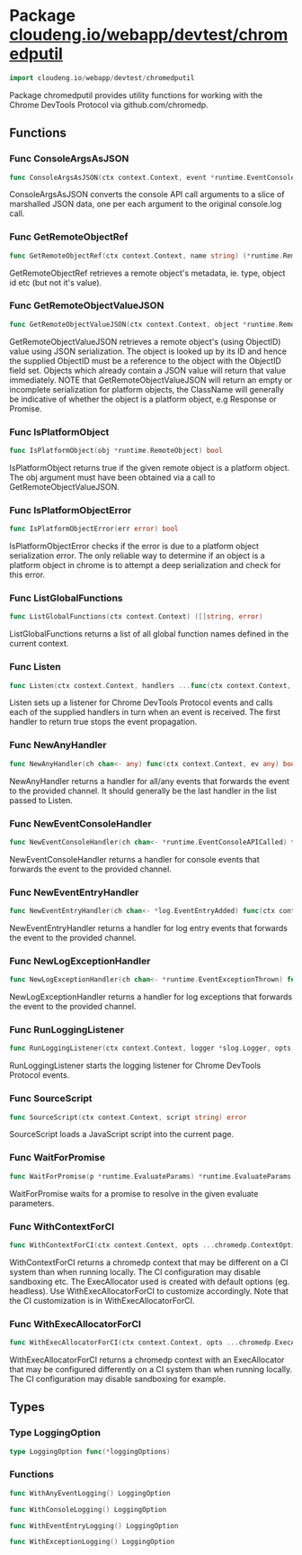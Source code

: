 # Package [cloudeng.io/webapp/devtest/chromedputil](https://pkg.go.dev/cloudeng.io/webapp/devtest/chromedputil?tab=doc)

```go
import cloudeng.io/webapp/devtest/chromedputil
```

Package chromedputil provides utility functions for working with the Chrome
DevTools Protocol via github.com/chromedp.

## Functions
### Func ConsoleArgsAsJSON
```go
func ConsoleArgsAsJSON(ctx context.Context, event *runtime.EventConsoleAPICalled) ([][]byte, error)
```
ConsoleArgsAsJSON converts the console API call arguments to a slice of
marshalled JSON data, one per each argument to the original console.log
call.

### Func GetRemoteObjectRef
```go
func GetRemoteObjectRef(ctx context.Context, name string) (*runtime.RemoteObject, error)
```
GetRemoteObjectRef retrieves a remote object's metadata, ie. type, object id
etc (but not it's value).

### Func GetRemoteObjectValueJSON
```go
func GetRemoteObjectValueJSON(ctx context.Context, object *runtime.RemoteObject) (*runtime.RemoteObject, jsontext.Value, error)
```
GetRemoteObjectValueJSON retrieves a remote object's (using ObjectID) value
using JSON serialization. The object is looked up by its ID and hence the
supplied ObjectID must be a reference to the object with the ObjectID field
set. Objects which already contain a JSON value will return that value
immediately. NOTE that GetRemoteObjectValueJSON will return an empty or
incomplete serialization for platform objects, the ClassName will generally
be indicative of whether the object is a platform object, e.g Response or
Promise.

### Func IsPlatformObject
```go
func IsPlatformObject(obj *runtime.RemoteObject) bool
```
IsPlatformObject returns true if the given remote object is a platform
object. The obj argument must have been obtained via a call to
GetRemoteObjectValueJSON.

### Func IsPlatformObjectError
```go
func IsPlatformObjectError(err error) bool
```
IsPlatformObjectError checks if the error is due to a platform object
serialization error. The only reliable way to determine if an object is a
platform object in chrome is to attempt a deep serialization and check for
this error.

### Func ListGlobalFunctions
```go
func ListGlobalFunctions(ctx context.Context) ([]string, error)
```
ListGlobalFunctions returns a list of all global function names defined in
the current context.

### Func Listen
```go
func Listen(ctx context.Context, handlers ...func(ctx context.Context, ev any) bool)
```
Listen sets up a listener for Chrome DevTools Protocol events and calls
each of the supplied handlers in turn when an event is received. The first
handler to return true stops the event propagation.

### Func NewAnyHandler
```go
func NewAnyHandler(ch chan<- any) func(ctx context.Context, ev any) bool
```
NewAnyHandler returns a handler for all/any events that forwards the event
to the provided channel. It should generally be the last handler in the list
passed to Listen.

### Func NewEventConsoleHandler
```go
func NewEventConsoleHandler(ch chan<- *runtime.EventConsoleAPICalled) func(ctx context.Context, ev any) bool
```
NewEventConsoleHandler returns a handler for console events that forwards
the event to the provided channel.

### Func NewEventEntryHandler
```go
func NewEventEntryHandler(ch chan<- *log.EventEntryAdded) func(ctx context.Context, ev any) bool
```
NewEventEntryHandler returns a handler for log entry events that forwards
the event to the provided channel.

### Func NewLogExceptionHandler
```go
func NewLogExceptionHandler(ch chan<- *runtime.EventExceptionThrown) func(ctx context.Context, ev any) bool
```
NewLogExceptionHandler returns a handler for log exceptions that forwards
the event to the provided channel.

### Func RunLoggingListener
```go
func RunLoggingListener(ctx context.Context, logger *slog.Logger, opts ...LoggingOption) chan struct{}
```
RunLoggingListener starts the logging listener for Chrome DevTools Protocol
events.

### Func SourceScript
```go
func SourceScript(ctx context.Context, script string) error
```
SourceScript loads a JavaScript script into the current page.

### Func WaitForPromise
```go
func WaitForPromise(p *runtime.EvaluateParams) *runtime.EvaluateParams
```
WaitForPromise waits for a promise to resolve in the given evaluate
parameters.

### Func WithContextForCI
```go
func WithContextForCI(ctx context.Context, opts ...chromedp.ContextOption) (context.Context, func())
```
WithContextForCI returns a chromedp context that may be different on a
CI system than when running locally. The CI configuration may disable
sandboxing etc. The ExecAllocator used is created with default options (eg.
headless). Use WithExecAllocatorForCI to customize accordingly. Note that
the CI customization is in WithExecAllocatorForCI.

### Func WithExecAllocatorForCI
```go
func WithExecAllocatorForCI(ctx context.Context, opts ...chromedp.ExecAllocatorOption) (context.Context, func())
```
WithExecAllocatorForCI returns a chromedp context with an ExecAllocator that
may be configured differently on a CI system than when running locally.
The CI configuration may disable sandboxing for example.



## Types
### Type LoggingOption
```go
type LoggingOption func(*loggingOptions)
```

### Functions

```go
func WithAnyEventLogging() LoggingOption
```


```go
func WithConsoleLogging() LoggingOption
```


```go
func WithEventEntryLogging() LoggingOption
```


```go
func WithExceptionLogging() LoggingOption
```







